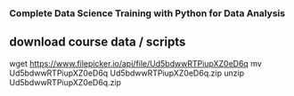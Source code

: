 ### Complete Data Science Training with Python for Data Analysis

## download course data / scripts
wget https://www.filepicker.io/api/file/Ud5bdwwRTPiupXZ0eD6q
mv Ud5bdwwRTPiupXZ0eD6q  Ud5bdwwRTPiupXZ0eD6q.zip
unzip Ud5bdwwRTPiupXZ0eD6q.zip
